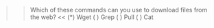 >> Which of these commands can you use to download files from the web? <<
(*) Wget
( ) Grep
( ) Pull
( ) Cat
